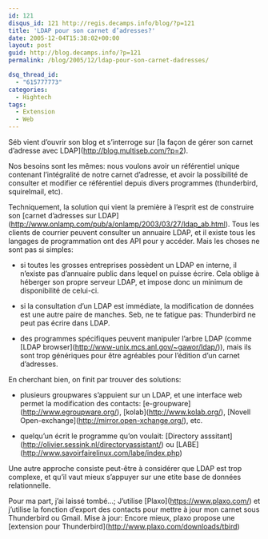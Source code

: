 ```yaml
---
id: 121
disqus_id: 121 http://regis.decamps.info/blog/?p=121
title: 'LDAP pour son carnet d’adresses?'
date: 2005-12-04T15:38:02+00:00
layout: post
guid: http://blog.decamps.info/?p=121
permalink: /blog/2005/12/ldap-pour-son-carnet-dadresses/

dsq_thread_id:
  - "615777773"
categories:
  - Hightech
tags:
  - Extension
  - Web
---
```

Séb vient d’ouvrir son blog et s’interroge sur \[la façon de gérer son carnet d’adresse avec LDAP\](http://blog.multiseb.com/?p=2).

Nos besoins sont les mêmes: nous voulons avoir un référentiel unique contenant l’intégralité de notre carnet d’adresse, et avoir la possibilité de consulter et modifier ce référentiel depuis divers programmes (thunderbird, squirelmail, etc).

Techniquement, la solution qui vient la première à l’esprit est de construire son \[carnet d’adresses sur LDAP\](http://www.onlamp.com/pub/a/onlamp/2003/03/27/ldap_ab.html). Tous les clients de courrier peuvent consulter un annuaire LDAP, et il existe tous les langages de programmation ont des API pour y accéder. Mais les choses ne sont pas si simples:

* si toutes les grosses entreprises possèdent un LDAP en interne, il n’existe pas d’annuaire public dans lequel on puisse écrire. Cela oblige à héberger son propre serveur LDAP, et impose donc un minimum de disponibilité de celui-ci.
  
* si la consultation d’un LDAP est immédiate, la modification de données est une autre paire de manches. Seb, ne te fatigue pas: Thunderbird ne peut pas écrire dans LDAP.
  
* des programmes spécifiques peuvent manipuler l’arbre LDAP (comme \[LDAP browser\](http://www-unix.mcs.anl.gov/~gawor/ldap/)), mais ils sont trop génériques pour être agréables pour l’édition d’un carnet d’adresses.

En cherchant bien, on finit par trouver des solutions:

* plusieurs groupwares s’appuient sur un LDAP, et une interface web permet la modification des contacts: \[e-groupware\](http://www.egroupware.org/), \[kolab\](http://www.kolab.org/), \[Novell Open-exchange\](http://mirror.open-xchange.org/), etc.
  
* quelqu’un écrit le programme qu’on voulait: \[Directory asssitant\](http://olivier.sessink.nl/directoryassistant/) ou \[LABE\](http://www.savoirfairelinux.com/labe/index.php)

Une autre approche consiste peut-être à considérer que LDAP est trop complexe, et qu’il vaut mieux s’appuyer sur une etite base de données relationnelle. 

Pour ma part, j’ai laissé tombé…; J’utilise \[Plaxo\](https://www.plaxo.com/) et j’utilise la fonction d’export des contacts pour mettre à jour mon carnet sous Thunderbird ou Gmail. Mise à jour: Encore mieux, plaxo propose une \[extension pour Thunderbird\](http://www.plaxo.com/downloads/tbird)
